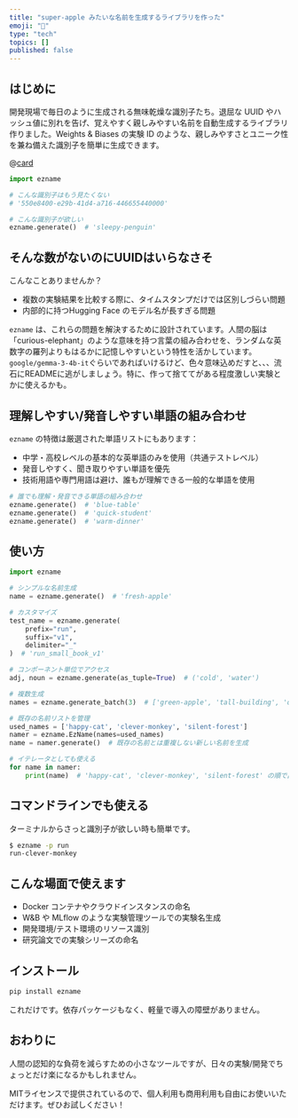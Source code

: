 ```yaml
---
title: "super-apple みたいな名前を生成するライブラリを作った"
emoji: "👻"
type: "tech"
topics: []
published: false
---
```


## はじめに

開発現場で毎日のように生成される無味乾燥な識別子たち。退屈な UUID やハッシュ値に別れを告げ、覚えやすく親しみやすい名前を自動生成するライブラリ作りました。Weights & Biases の実験 ID のような、親しみやすさとユニーク性を兼ね備えた識別子を簡単に生成できます。

@[card](https://github.com/ksterx/ezname)

```python
import ezname

# こんな識別子はもう見たくない
# '550e8400-e29b-41d4-a716-446655440000'

# こんな識別子が欲しい
ezname.generate()  # 'sleepy-penguin'
```

## そんな数がないのにUUIDはいらなさそ

こんなことありませんか？

- 複数の実験結果を比較する際に、タイムスタンプだけでは区別しづらい問題
- 内部的に持つHugging Face のモデル名が長すぎる問題

`ezname` は、これらの問題を解決するために設計されています。人間の脳は「curious-elephant」のような意味を持つ言葉の組み合わせを、ランダムな英数字の羅列よりもはるかに記憶しやすいという特性を活かしています。`google/gemma-3-4b-it`ぐらいであればいけるけど、色々意味込めだすと、、、流石にREADMEに逃がしましょう。特に、作って捨ててがある程度激しい実験とかに使えるかも。

## 理解しやすい/発音しやすい単語の組み合わせ

`ezname` の特徴は厳選された単語リストにもあります：

- 中学・高校レベルの基本的な英単語のみを使用（共通テストレベル）
- 発音しやすく、聞き取りやすい単語を優先
- 技術用語や専門用語は避け、誰もが理解できる一般的な単語を使用

```python
# 誰でも理解・発音できる単語の組み合わせ
ezname.generate()  # 'blue-table'
ezname.generate()  # 'quick-student'
ezname.generate()  # 'warm-dinner'
```

## 使い方

```python
import ezname

# シンプルな名前生成
name = ezname.generate()  # 'fresh-apple'

# カスタマイズ
test_name = ezname.generate(
    prefix="run",
    suffix="v1",
    delimiter="_"
)  # 'run_small_book_v1'

# コンポーネント単位でアクセス
adj, noun = ezname.generate(as_tuple=True)  # ('cold', 'water')

# 複数生成
names = ezname.generate_batch(3)  # ['green-apple', 'tall-building', 'quiet-room']

# 既存の名前リストを管理
used_names = ['happy-cat', 'clever-monkey', 'silent-forest']
namer = ezname.EzName(names=used_names)
name = namer.generate()  # 既存の名前とは重複しない新しい名前を生成

# イテレータとしても使える
for name in namer:
    print(name)  # 'happy-cat', 'clever-monkey', 'silent-forest' の順で出力
```

## コマンドラインでも使える

ターミナルからさっと識別子が欲しい時も簡単です。

```bash
$ ezname -p run
run-clever-monkey
```

## こんな場面で使えます

- Docker コンテナやクラウドインスタンスの命名
- W&B や MLflow のような実験管理ツールでの実験名生成
- 開発環境/テスト環境のリソース識別
- 研究論文での実験シリーズの命名

## インストール

```bash
pip install ezname
```

これだけです。依存パッケージもなく、軽量で導入の障壁がありません。

## おわりに

人間の認知的な負荷を減らすための小さなツールですが、日々の実験/開発でちょっとだけ楽になるかもしれません。

MITライセンスで提供されているので、個人利用も商用利用も自由にお使いいただけます。ぜひお試しください！

